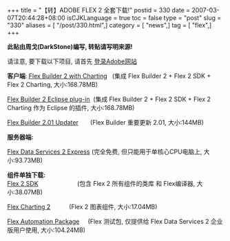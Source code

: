 +++
title = "【转】ADOBE FLEX 2 全套下载!"
postid = 330
date = 2007-03-07T20:44:28+08:00
isCJKLanguage = true
toc = false
type = "post"
slug = "330"
aliases = [ "/post/330.html",]
category = [ "news",]
tag = [ "flex",]
+++


**此贴由周戈(DarkStone)编写, 转贴请写明来源!**

请注意, 要下载以下项目, 请首先
[登录Adobe网站](http://www.adobe.com/cfusion/tdrc/index.cfm?product=flex&loc=en%5Fus)

**客户端**: [Flex Builder 2 with
Charting](http://trials.adobe.com/Applications/Flex/FlexBuilder/38036699/FLXB_2.0_Win_WWE.exe)
  (集成 Flex Builder 2 + Flex 2 SDK + Flex 2 Charting, 大小:168.78MB)

[Flex Builder 2 Eclipse
plug-in](http://trials.adobe.com/Applications/Flex/FlexBuilder/38036699/FLXB_2.0_Win_WWE.exe)
 (集成 Flex Builder 2 + Flex 2 SDK + Flex 2 Charting 作为 Eclipse
的插件, 大小:168.78MB)

[Flex Builder 2.01
Updater](http://download.macromedia.com/pub/flex/flex_builder/flexbuilder2_201updater.exe)
      (Flex Builder 重要更新 2.01, 大小:144MB)

**服务器端:**

[Flex Data Services 2
Express](http://trials.adobe.com/pub/esd/trial/FDS/fds2-win.exe)
(完全免费, 但只能用于单核心CPU电脑上, 大小:93.73MB)

**组件单独下载:**  
[Flex 2 SDK](http://trials.adobe.com/pub/esd/trial/flex_sdk_2.zip)     
                 (包含 Flex 2 所有组件的类库 和 Flex编译器,
大小:38.07MB)

[Flex Charting
2](http://trials.adobe.com/Applications/Flex/FlexCharting/38036705/FCC2_MLP_WWE.zip)
          (Flex 2 图表组件, 大小:17.04MB)

[Flex Automation
Package](http://trials.adobe.com/pub/esd/trial/Flex_Automation.zip)    
(Flex 测试包, 仅提供给 Flex Data Services 2 企业版用户使用,
大小:104.24MB)

